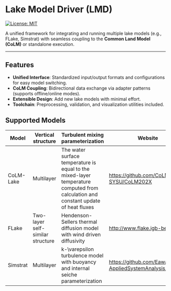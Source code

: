 # Lake Model Driver (LMD)  

[![License: MIT](https://img.shields.io/badge/License-MIT-blue.svg)](https://opensource.org/licenses/MIT)  

A unified framework for integrating and running multiple lake models (e.g., FLake, Simstrat) with seamless coupling to the **Common Land Model (CoLM)** or standalone execution.  

---

## Features  
- **Unified Interface**: Standardized input/output formats and configurations for easy model switching.  
- **CoLM Coupling**: Bidirectional data exchange via adapter patterns (supports offline/online modes).  
- **Extensible Design**: Add new lake models with minimal effort.  
- **Toolchain**: Preprocessing, validation, and visualization utilities included.  

## Supported Models

| Model       | Vertical structure | Turbulent mixing parameterization                     | Website                                  |
|-------------|--------------------|---------------------------|------------------------------------------|
| CoLM-Lake   | Multilayer | The water surface temperature is equal to the mixed-layer temperature computed from calculation and constant update of heat fluxes      | https://github.com/CoLM-SYSU/CoLM202X |
| FLake       | Two-layer self-similar structure         | Hendenson-Sellers thermal diffusion model with wind driven diffusivity    | http://www.flake.igb-berlin.de |
| Simstrat    | Multilayer | k-\varepsilon turbulence model with buoyancy and internal seiche parameterization       | https://github.com/Eawag-AppliedSystemAnalysis/Simstrat |
